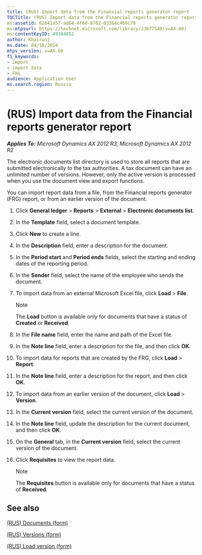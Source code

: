 ```yaml
---
title: (RUS) Import data from the Financial reports generator report
TOCTitle: (RUS) Import data from the Financial reports generator report
ms:assetid: 62641a57-ad64-4f6d-8762-03364c460c78
ms:mtpsurl: https://technet.microsoft.com/library/JJ677548(v=AX.60)
ms:contentKeyID: 49384852
author: Khairunj
ms.date: 04/18/2014
mtps_version: v=AX.60
f1_keywords:
- import
- import data
- FRG
audience: Application User
ms.search.region: Russia
---
```


# (RUS) Import data from the Financial reports generator report 


_**Applies To:** Microsoft Dynamics AX 2012 R3, Microsoft Dynamics AX 2012 R2_

The electronic documents list directory is used to store all reports that are submitted electronically to the tax authorities. A tax document can have an unlimited number of versions. However, only the active version is processed when you use the document view and export functions.

You can import report data from a file, from the Financial reports generator (FRG) report, or from an earlier version of the document.

1.  Click **General ledger** \> **Reports** \> **External** \> **Electronic documents list**.

2.  In the **Template** field, select a document template.

3.  Click **New** to create a line.

4.  In the **Description** field, enter a description for the document.

5.  In the **Period start** and **Period ends** fields, select the starting and ending dates of the reporting period.

6.  In the **Sender** field, select the name of the employee who sends the document.

7.  To import data from an external Microsoft Excel file, click **Load** \> **File**.
    

    > [!NOTE]
    > <P>The <STRONG>Load</STRONG> button is available only for documents that have a status of <STRONG>Created</STRONG> or <STRONG>Received</STRONG>.</P>



8.  In the **File name** field, enter the name and path of the Excel file.

9.  In the **Note line** field, enter a description for the file, and then click **OK**.

10. To import data for reports that are created by the FRG, click **Load** \> **Report**.

11. In the **Note line** field, enter a description for the report, and then click **OK**.

12. To import data from an earlier version of the document, click **Load** \> **Version**.

13. In the **Current version** field, select the current version of the document.

14. In the **Note line** field, update the description for the current document, and then click **OK**.

15. On the **General** tab, in the **Current version** field, select the current version of the document.

16. Click **Requisites** to view the report data.
    

    > [!NOTE]
    > <P>The <STRONG>Requisites</STRONG> button is available only for documents that have a status of <STRONG>Received</STRONG>.</P>



## See also

[(RUS) Documents (form)](https://technet.microsoft.com/library/jj852139\(v=ax.60\))

[(RUS) Versions (form)](https://technet.microsoft.com/library/jj710762\(v=ax.60\))

[(RUS) Load version (form)](https://technet.microsoft.com/library/jj710716\(v=ax.60\))

  


